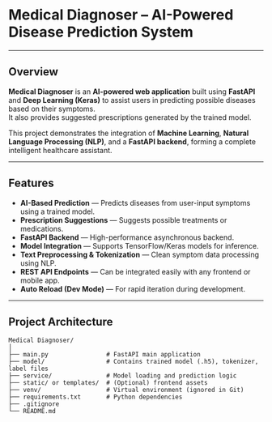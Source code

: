 #  Medical Diagnoser – AI-Powered Disease Prediction System
---

## Overview

**Medical Diagnoser** is an **AI-powered web application** built using **FastAPI** and **Deep Learning (Keras)** to assist users in predicting possible diseases based on their symptoms.  
It also provides suggested prescriptions generated by the trained model.

This project demonstrates the integration of **Machine Learning**, **Natural Language Processing (NLP)**, and a **FastAPI backend**, forming a complete intelligent healthcare assistant.

---

## Features

-  **AI-Based Prediction** — Predicts diseases from user-input symptoms using a trained model.  
-  **Prescription Suggestions** — Suggests possible treatments or medications.  
-  **FastAPI Backend** — High-performance asynchronous backend.  
-  **Model Integration** — Supports TensorFlow/Keras models for inference.  
-  **Text Preprocessing & Tokenization** — Clean symptom data processing using NLP.  
-  **REST API Endpoints** — Can be integrated easily with any frontend or mobile app.  
-  **Auto Reload (Dev Mode)** — For rapid iteration during development.  

---

##  Project Architecture

```text
Medical Diagnoser/
│
├── main.py                # FastAPI main application
├── model/                 # Contains trained model (.h5), tokenizer, label files
├── service/               # Model loading and prediction logic
├── static/ or templates/  # (Optional) frontend assets
├── venv/                  # Virtual environment (ignored in Git)
├── requirements.txt       # Python dependencies
├── .gitignore
└── README.md
